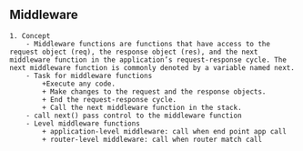 ## Middleware
    1. Concept
        - Middleware functions are functions that have access to the request object (req), the response object (res), and the next middleware function in the application’s request-response cycle. The next middleware function is commonly denoted by a variable named next.
        - Task for middleware functions
            +Execute any code.
            + Make changes to the request and the response objects.
            + End the request-response cycle.
            + Call the next middleware function in the stack.
        - call next() pass control to the middleware function
        - Level middleware functions
            + application-level middleware: call when end point app call
            + router-level middleware: call when router match call
